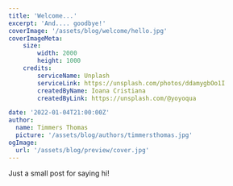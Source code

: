 ```yaml
---
title: 'Welcome...'
excerpt: 'And.... goodbye!'
coverImage: '/assets/blog/welcome/hello.jpg'
coverImageMeta:
    size:
        width: 2000
        height: 1000
    credits:
        serviceName: Unplash
        serviceLink: https://unsplash.com/photos/ddamygbOo1I
        createdByName: Ioana Cristiana
        createdByLink: https://unsplash.com/@yoyoqua

date: '2022-01-04T21:00:00Z'
author:
  name: Timmers Thomas
  picture: '/assets/blog/authors/timmersthomas.jpg'
ogImage:
  url: '/assets/blog/preview/cover.jpg'
---
```


Just a small post for saying hi!